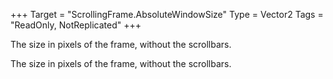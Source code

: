 +++
Target = "ScrollingFrame.AbsoluteWindowSize"
Type = Vector2
Tags = "ReadOnly, NotReplicated"
+++

The size in pixels of the frame, without the scrollbars.	The size in pixels of the frame, without the scrollbars.